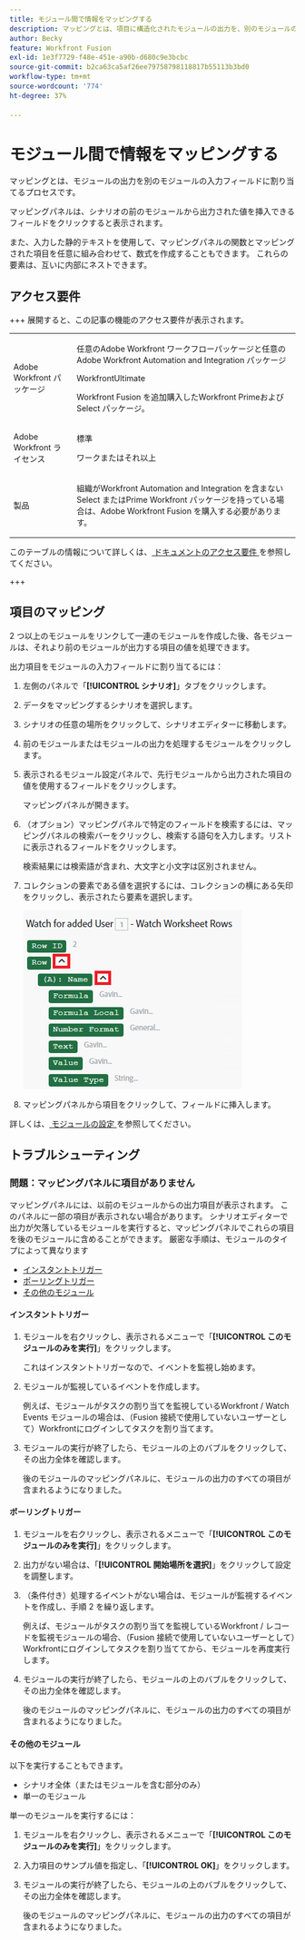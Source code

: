 ```yaml
---
title: モジュール間で情報をマッピングする
description: マッピングとは、項目に構造化されたモジュールの出力を、別のモジュールの入力フィールドに割り当てるプロセスです。
author: Becky
feature: Workfront Fusion
exl-id: 1e3f7729-f48e-451e-a90b-d680c9e3bcbc
source-git-commit: b2ca63ca5af26ee79758798118817b55113b3bd0
workflow-type: tm+mt
source-wordcount: '774'
ht-degree: 37%

---
```


# モジュール間で情報をマッピングする

マッピングとは、モジュールの出力を別のモジュールの入力フィールドに割り当てるプロセスです。

マッピングパネルは、シナリオの前のモジュールから出力された値を挿入できるフィールドをクリックすると表示されます。

また、入力した静的テキストを使用して、マッピングパネルの関数とマッピングされた項目を任意に組み合わせて、数式を作成することもできます。 これらの要素は、互いに内部にネストできます。

## アクセス要件

+++ 展開すると、この記事の機能のアクセス要件が表示されます。

<table style="table-layout:auto">
 <col> 
 <col> 
 <tbody> 
  <tr> 
   <td role="rowheader">Adobe Workfront パッケージ</td> 
   <td> <p>任意のAdobe Workfront ワークフローパッケージと任意のAdobe Workfront Automation and Integration パッケージ</p><p>WorkfrontUltimate</p><p>Workfront Fusion を追加購入したWorkfront Primeおよび Select パッケージ。</p> </td> 
  </tr> 
  <tr data-mc-conditions=""> 
   <td role="rowheader">Adobe Workfront ライセンス</td> 
   <td> <p>標準</p><p>ワークまたはそれ以上</p> </td> 
  </tr> 
  <tr> 
   <td role="rowheader">製品</td> 
   <td>
   <p>組織がWorkfront Automation and Integration を含まない Select またはPrime Workfront パッケージを持っている場合は、Adobe Workfront Fusion を購入する必要があります。</li></ul>
   </td> 
  </tr>
 </tbody> 
</table>

このテーブルの情報について詳しくは、[ ドキュメントのアクセス要件 ](/help/workfront-fusion/references/licenses-and-roles/access-level-requirements-in-documentation.md) を参照してください。

+++

## 項目のマッピング

2 つ以上のモジュールをリンクして一連のモジュールを作成した後、各モジュールは、それより前のモジュールが出力する項目の値を処理できます。

出力項目をモジュールの入力フィールドに割り当てるには：

1. 左側のパネルで「**[!UICONTROL シナリオ]**」タブをクリックします。
1. データをマッピングするシナリオを選択します。
1. シナリオの任意の場所をクリックして、シナリオエディターに移動します。
1. 前のモジュールまたはモジュールの出力を処理するモジュールをクリックします。
1. 表示されるモジュール設定パネルで、先行モジュールから出力された項目の値を使用するフィールドをクリックします。

   マッピングパネルが開きます。

1. （オプション）マッピングパネルで特定のフィールドを検索するには、マッピングパネルの検索バーをクリックし、検索する語句を入力します。リストに表示されるフィールドをクリックします。

   検索結果には検索語が含まれ、大文字と小文字は区別されません。
1. コレクションの要素である値を選択するには、コレクションの横にある矢印をクリックし、表示されたら要素を選択します。

   ![ コレクション要素 ](assets/collection-dropdown.png)

1. マッピングパネルから項目をクリックして、フィールドに挿入します。

詳しくは、[ モジュールの設定 ](/help/workfront-fusion/create-scenarios/add-modules/configure-a-modules-settings.md) を参照してください。


## トラブルシューティング

### 問題：マッピングパネルに項目がありません

マッピングパネルには、以前のモジュールからの出力項目が表示されます。 このパネルに一部の項目が表示されない場合があります。 シナリオエディターで出力が欠落しているモジュールを実行すると、マッピングパネルでこれらの項目を後のモジュールに含めることができます。 厳密な手順は、モジュールのタイプによって異なります

* [インスタントトリガー](#instant-trigger)
* [ポーリングトリガー](#polling-trigger)
* [その他のモジュール](#other-modules)

#### インスタントトリガー

1. モジュールを右クリックし、表示されるメニューで「**[!UICONTROL このモジュールのみを実行]**」をクリックします。

   これはインスタントトリガーなので、イベントを監視し始めます。

1. モジュールが監視しているイベントを作成します。

   例えば、モジュールがタスクの割り当てを監視しているWorkfront / Watch Events モジュールの場合は、（Fusion 接続で使用していないユーザーとして）Workfrontにログインしてタスクを割り当てます。

1. モジュールの実行が終了したら、モジュールの上のバブルをクリックして、その出力全体を確認します。

   後のモジュールのマッピングパネルに、モジュールの出力のすべての項目が含まれるようになりました。

#### ポーリングトリガー

1. モジュールを右クリックし、表示されるメニューで「**[!UICONTROL このモジュールのみを実行]**」をクリックします。
1. 出力がない場合は、「**[!UICONTROL 開始場所を選択]**」をクリックして設定を調整します。
1. （条件付き）処理するイベントがない場合は、モジュールが監視するイベントを作成し、手順 2 を繰り返します。

   例えば、モジュールがタスクの割り当てを監視しているWorkfront / レコードを監視モジュールの場合、（Fusion 接続で使用していないユーザーとして）Workfrontにログインしてタスクを割り当ててから、モジュールを再度実行します。

1. モジュールの実行が終了したら、モジュールの上のバブルをクリックして、その出力全体を確認します。

   後のモジュールのマッピングパネルに、モジュールの出力のすべての項目が含まれるようになりました。

#### その他のモジュール

以下を実行することもできます。

* シナリオ全体（またはモジュールを含む部分のみ）
* 単一のモジュール

単一のモジュールを実行するには：

1. モジュールを右クリックし、表示されるメニューで「**[!UICONTROL このモジュールのみを実行]**」をクリックします。
1. 入力項目のサンプル値を指定し、「**[!UICONTROL OK]**」をクリックします。
1. モジュールの実行が終了したら、モジュールの上のバブルをクリックして、その出力全体を確認します。

   後のモジュールのマッピングパネルに、モジュールの出力のすべての項目が含まれるようになりました。
